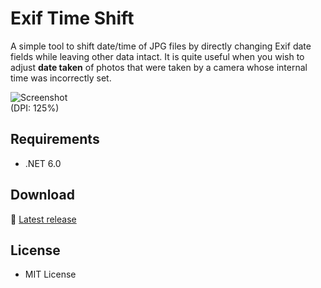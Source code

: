 ﻿# Exif Time Shift

A simple tool to shift date/time of JPG files by directly changing Exif date fields while leaving other data intact. It is quite useful when you wish to adjust __date taken__ of photos that were taken by a camera whose internal time was incorrectly set.

![Screenshot](Images/Screenshot.png)<br>
(DPI: 125%)

## Requirements

 * .NET 6.0

## Download

:floppy_disk: <a href="https://github.com/emoacht/ExifDateEditor/releases/latest">Latest release</a>

## License

 - MIT License
